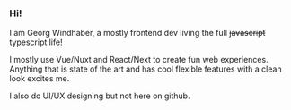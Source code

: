 <!--
**georgwindhaber/georgwindhaber** is a ✨ _special_ ✨ repository because its `README.md` (this file) appears on your GitHub profile.

Here are some ideas to get you started:

- 🔭 I’m currently working on ...
- 🌱 I’m currently learning ...
- 👯 I’m looking to collaborate on ...
- 🤔 I’m looking for help with ...
- 💬 Ask me about ...
- 📫 How to reach me: ...
- 😄 Pronouns: ...
- ⚡ Fun fact: ...
-->

### Hi!

I am Georg Windhaber, a mostly frontend dev living the full ~~javascript~~ typescript life!

I mostly use Vue/Nuxt and React/Next to create fun web experiences. Anything that is state of the art and has cool flexible features with a clean look excites me.

I also do UI/UX designing but not here on github.
